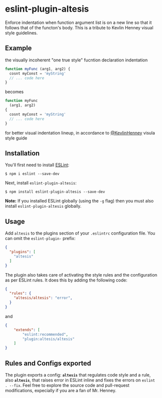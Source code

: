 # eslint-plugin-altesis

Enforce indentation when function argument list is on a new line so that it follows that of the functon's body.
This is a tribute to Kevlin Henney visual style guidelines.

## Example

the visually incoherent "one true style" fucntion declaration indentation
```javascript
function myFunc (arg1, arg2) {
  cosnt myConst = 'myString'
  // ... code here
}
```
becomes
```javascript
function myFunc
  (arg1, arg2)
{
  cosnt myConst = 'myString'
  // ... code here
}
```
for better visual indentation lineup, in accordance to [@KevlinHenney](https://twitter.com/KevlinHenney) visula style guide


## Installation

You'll first need to install [ESLint](http://eslint.org):

```
$ npm i eslint --save-dev
```

Next, install `eslint-plugin-altesis`:

```
$ npm install eslint-plugin-altesis --save-dev
```

**Note:** If you installed ESLint globally (using the `-g` flag) then you must also install `eslint-plugin-altesis` globally.

## Usage

Add `altesis` to the plugins section of your `.eslintrc` configuration file. You can omit the `eslint-plugin-` prefix:

```json
{
  "plugins": [
    "altesis"
  ]
}
```

The plugin also takes care of activating the style rules and the configuration as per ESLint rules.
It does this by adding the following code:

```json
{
  "rules": {
    "altesis/altesis": "error",
  }
}
```

and

```json
{
    "extends": [
        "eslint:recommended",
        "plugin:altesis/altesis"
    ]
}
```


## Rules and Configs exported

The plugin exports a config: **`altesis`** that regulates code style and a rule, also **`altesis`**, that raises error in ESLint inline and fixes the errors on `eslint . --fix`.
Feel free to explore the source code and pull-request modifications, expecially if you are a fan of Mr. Henney.
